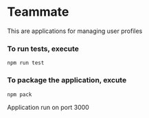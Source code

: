 # Teammate

This are applications for managing user profiles

### To run tests, execute

    npm run test

### To package the application, excute

    npm pack

Application run on port 3000
